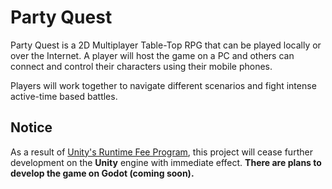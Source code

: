 # Party Quest
Party Quest is a 2D Multiplayer Table-Top RPG that can be played locally or over the Internet. A player will host the game on a PC and others can connect and control their characters using their mobile phones.

Players will work together to navigate different scenarios and fight intense active-time based battles.

## Notice
As a result of [Unity's Runtime Fee Program](https://unity.com/pricing-updates), this project will cease further development on the **Unity** engine with immediate effect.
**There are plans to develop the game on Godot (coming soon).**
